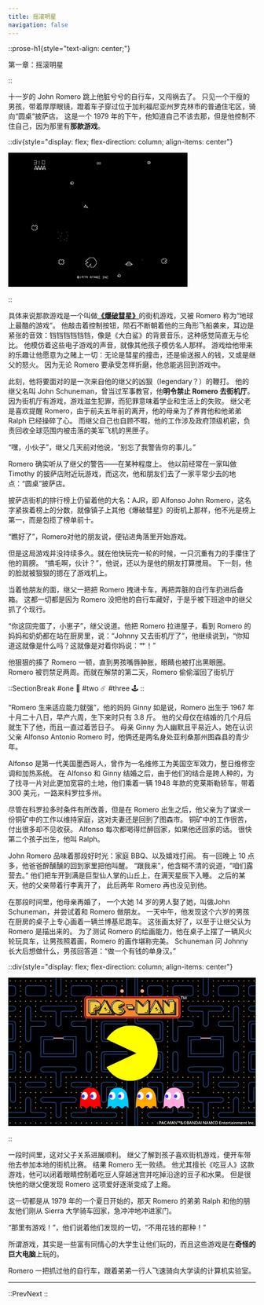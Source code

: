 ```yaml
---
title: 摇滚明星
navigation: false
---
```


::prose-h1{style="text-align: center;"}

第一章：摇滚明星

::

十一岁的 John Romero 跳上他脏兮兮的自行车，又闯祸去了。
只见一个干瘦的男孩，带着厚厚眼镜，蹬着车子穿过位于加利福尼亚州罗克林市的普通住宅区，骑向“圆桌”披萨店。
这是一个 1979 年的下午，他知道自己不该去那，但是他控制不住自己，因为那里有**那款游戏**。

::div{style="display: flex; flex-direction: column; align-items: center"}

![Asteroids](/ch1_Asteroi.png)

::

具体来说那款游戏是一个叫做[**《爆破彗星》**](https://en.wikipedia.org/wiki/Asteroids_(video_game))的街机游戏，又被 Romero 称为“地球上最酷的游戏”。
他敲击着控制按钮，陨石不断朝着他的三角形飞船袭来，耳边是紧张的音效：铛铛铛铛铛铛，像是《大白鲨》的背景音乐，这种感觉简直无与伦比。
他模仿着这些电子游戏的声音，就像其他孩子模仿名人那样。
游戏给他带来的乐趣让他愿意为之赌上一切：无论是彗星的撞击，还是偷送报人的钱，又或是继父的怒火。
因为无论 Romero 要承受怎样折磨，他总能逃回到游戏中。

此刻，他将要面对的是一次来自他的继父的凶狠（legendary？）的鞭打。
他的继父名叫 John Schuneman，曾当过军事教官，他**明令禁止 Romero 去街机厅**。
因为街机厅有游戏，游戏滋生犯罪，而犯罪意味着学业和生活上的失败。
继父老是喜欢提醒 Romero，由于前夫五年前的离开，他的母亲为了养育他和他弟弟 Ralph 已经操碎了心。
而继父自己也自顾不暇，他的工作涉及政府顶级机密，负责回收全球范围内被击落的美军飞机的黑匣子。

“嘿，小伙子”，继父几天前对他说，“别忘了我警告你的事儿。”

Romero 确实听从了继父的警告——在某种程度上。
他以前经常在一家叫做 Timothy 的披萨店附近玩游戏，而这次，他和朋友们去了一家平常少去的地点：“圆桌”披萨店。

披萨店街机的排行榜上仍留着他的大名：AJR，即 Alfonso John Romero，这名字紧挨着榜上的分数，就像镇子上其他《爆破彗星》的街机上那样，他不光是榜上第一，而是包揽了榜单前十。

“瞧好了”，Romero对他的朋友说，便钻进角落里开始游戏。

但是这局游戏并没持续多久。就在他快玩完一轮的时候，一只沉重有力的手攥住了他的肩膀。
“搞毛啊，伙计？”，他说，还以为是他的朋友打算搅局。
下一刻，他的脸就被狠狠的摁在了游戏机上。

当着他朋友的面，继父一把把 Romero 拽进卡车，再把弄脏的自行车扔进后备箱。
这都一切都是因为 Romero 没把他的自行车藏好，于是乎被下班途中的继父抓了个现行。

“你这回完蛋了，小崽子”，继父说道。他把 Romero 拉进屋子，看到 Romero 的妈妈和奶奶都在站在厨房里，说：“Johnny 又去街机厅了”，他继续说到，“你知道这就像是什么吗？这就像是对着你妈说：艹！”

他狠狠的揍了 Romero 一顿，直到男孩嘴唇肿胀，眼睛也被打出黑眼圈。
Romero 被罚禁足两周。而就在解禁的第二天，Romero 偷偷溜回了街机厅

::SectionBreak
#one
🍕
#two
☄️
#three
🕹️
::

“Romero 生来适应能力就强”，他的妈妈 Ginny 如是说，Romero 出生于 1967 年十月二十八日，早产六周，生下来时只有 3.8 斤。
他的父母仅在结婚的几个月后就生下了他，而且一直过着苦日子。
母亲 Ginny 为人幽默且平易近人，她在认识父亲 Alfonso Antonio Romero 时，他俩还是两名身处亚利桑那州图森县的青少年。

Alfonso 是第一代美国墨西哥人，曾作为一名维修工为美国空军效力，整日维修空调和加热系统。
在 Alfonso 和 Ginny 结婚之后，由于他们的结合是跨人种的，为了找寻一片对此更加宽容的土地，他们乘着一辆 1948 年款的克莱斯勒轿车，带着 300 美元，一路来科罗拉多州。

尽管在科罗拉多时条件有所改善，但是在 Romero 出生之后，他父亲为了谋求一份铜矿中的工作以维持家庭，这对夫妻还是回到了图森市。
铜矿中的工作很苦，付出很多却不见收获。
Alfonso 每次都喝得烂醉回家，如果他还回家的话。
很快第二个孩子出生，他叫 Ralph。

John Romero 品味着那段好时光：家庭 BBQ、以及嬉戏打闹。
有一回晚上 10 点多，他爸爸醉醺醺的回到家里把他叫醒。
“跟我来”，他含糊不清的说道，“咱们露营去。”
他们把车开到满是巨型仙人掌的山丘上，在满天星辰下入睡。
之后的某天，他的父亲带着行李离开了，
此后两年 Romero 再也没见到他。

在那段时间里，他母亲再婚了，
一个大她 14 岁的男人娶了她，叫做John Schuneman，并尝试着和 Romero 做朋友。
一天中午，他发现这个六岁的男孩在厨房的桌子上专心画着一辆兰博基尼跑车。
这张画太好了，以至于让继父认为 Romero 是描出来的。
为了测试 Romero 的绘画能力，他在桌子上摆了一辆风火轮玩具车，让男孩照着画，Romero 的画作堪称完美。
Schuneman 问 Johnny 长大后想做什么，男孩回答道：“做一个有钱的单身汉。”

::div{style="display: flex; flex-direction: column; align-items: center"}

![pacman](/ch1_pacman.jpeg)

::

一段时间里，这对父子关系进展顺利。
继父了解到孩子喜欢街机游戏，便开车带他去参加本地的街机比赛。
结果 Romero 无一败绩。
他尤其擅长《吃豆人》这款游戏，他可以闭着眼睛控制着吃豆人穿越迷宫并吃掉沿途的豆子和水果。
但是很快他的继父便发现 Romero 这项爱好逐渐变成了上瘾。

这一切都是从 1979 年的一个夏日开始的，那天 Romero 的弟弟 Ralph 和他的朋友他们刚从 Sierra 大学骑车回家，急冲冲地冲进家门。

“那里有游戏！”，他们说着他们发现的一切，“不用花钱的那种！”

所谓游戏，其实是一些富有同情心的大学生让他们玩的，而且这些游戏是在**奇怪的巨大电脑**上玩的。

Romero 一把抓过他的自行车，跟着弟弟一行人飞速骑向大学读的计算机实验室。



---

::PrevNext
::
